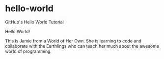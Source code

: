 # hello-world
GitHub's Hello World Tutorial

Hello World!

This is Jamie from a World of Her Own. She is learning to code and collaborate with the Earthlings who can teach her much about the awesome world of programming.
